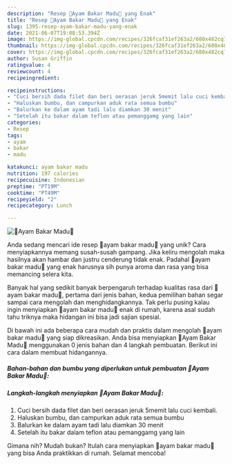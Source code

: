 ```yaml
---
description: "Resep 🐓Ayam Bakar Madu🐓 yang Enak"
title: "Resep 🐓Ayam Bakar Madu🐓 yang Enak"
slug: 1395-resep-ayam-bakar-madu-yang-enak
date: 2021-06-07T19:08:53.394Z
image: https://img-global.cpcdn.com/recipes/326fcaf31ef263a2/680x482cq70/🐓ayam-bakar-madu🐓-foto-resep-utama.jpg
thumbnail: https://img-global.cpcdn.com/recipes/326fcaf31ef263a2/680x482cq70/🐓ayam-bakar-madu🐓-foto-resep-utama.jpg
cover: https://img-global.cpcdn.com/recipes/326fcaf31ef263a2/680x482cq70/🐓ayam-bakar-madu🐓-foto-resep-utama.jpg
author: Susan Griffin
ratingvalue: 4
reviewcount: 4
recipeingredient:

recipeinstructions:
- "Cuci bersih dada filet dan beri oerasan jeruk 5memit lalu cuci kembali."
- "Haluskan bumbu, dan campurkan aduk rata semua bumbu"
- "Balurkan ke dalam ayam tadi lalu diamkan 30 menit"
- "Setelah itu bakar dalam teflon atau pemanggamg yang lain"
categories:
- Resep
tags:
- ayam
- bakar
- madu

katakunci: ayam bakar madu 
nutrition: 197 calories
recipecuisine: Indonesian
preptime: "PT19M"
cooktime: "PT49M"
recipeyield: "2"
recipecategory: Lunch

---
```



![🐓Ayam Bakar Madu🐓](https://img-global.cpcdn.com/recipes/326fcaf31ef263a2/680x482cq70/🐓ayam-bakar-madu🐓-foto-resep-utama.jpg)

Anda sedang mencari ide resep 🐓ayam bakar madu🐓 yang unik? Cara menyiapkannya memang susah-susah gampang. Jika keliru mengolah maka hasilnya akan hambar dan justru cenderung tidak enak. Padahal 🐓ayam bakar madu🐓 yang enak harusnya sih punya aroma dan rasa yang bisa memancing selera kita.



Banyak hal yang sedikit banyak berpengaruh terhadap kualitas rasa dari 🐓ayam bakar madu🐓, pertama dari jenis bahan, kedua pemilihan bahan segar sampai cara mengolah dan menghidangkannya. Tak perlu pusing kalau ingin menyiapkan 🐓ayam bakar madu🐓 enak di rumah, karena asal sudah tahu triknya maka hidangan ini bisa jadi sajian spesial.


Di bawah ini ada beberapa cara mudah dan praktis dalam mengolah 🐓ayam bakar madu🐓 yang siap dikreasikan. Anda bisa menyiapkan 🐓Ayam Bakar Madu🐓 menggunakan 0 jenis bahan dan 4 langkah pembuatan. Berikut ini cara dalam membuat hidangannya.

<!--inarticleads1-->

##### Bahan-bahan dan bumbu yang diperlukan untuk pembuatan 🐓Ayam Bakar Madu🐓:





<!--inarticleads2-->

##### Langkah-langkah menyiapkan 🐓Ayam Bakar Madu🐓:

1. Cuci bersih dada filet dan beri oerasan jeruk 5memit lalu cuci kembali.
1. Haluskan bumbu, dan campurkan aduk rata semua bumbu
1. Balurkan ke dalam ayam tadi lalu diamkan 30 menit
1. Setelah itu bakar dalam teflon atau pemanggamg yang lain




Gimana nih? Mudah bukan? Itulah cara menyiapkan 🐓ayam bakar madu🐓 yang bisa Anda praktikkan di rumah. Selamat mencoba!
